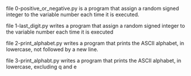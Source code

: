 file 0-positive_or_negative.py is a program that assign a random signed integer to the variable number each time it is executed.

file 1-last_digit.py writes a program that assign a random signed integer to the variable number each time it is executed

file 2-print_alphabet.py writes a program that prints the ASCII alphabet, in lowercase, not followed by a new line.

file 3-print_alphabt.py writes a program that prints the ASCII alphabet, in lowercase, excluding q and e
